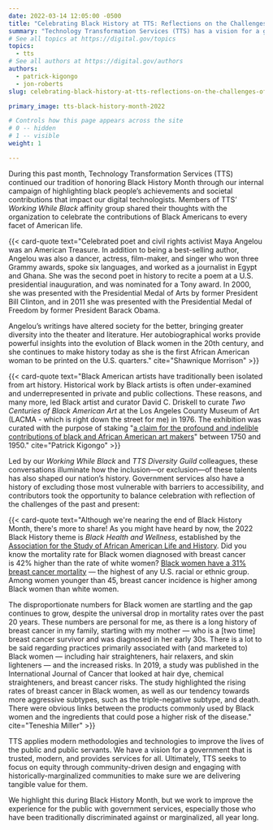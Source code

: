 ```yaml
---
date: 2022-03-14 12:05:00 -0500
title: "Celebrating Black History at TTS: Reflections on the Challenges of the Past and Present"
summary: "Technology Transformation Services (TTS) has a vision for a government that is trusted, modern, and provides services for all. During Black History Month, two of our affinity groups took the opportunity to balance celebration with reflection on the challenges of the past and present."
# See all topics at https://digital.gov/topics
topics:
  - tts
# See all authors at https://digital.gov/authors
authors:
  - patrick-kigongo
  - jon-roberts
slug: celebrating-black-history-at-tts-reflections-on-the-challenges-of-the-past-and-present

primary_image: tts-black-history-month-2022

# Controls how this page appears across the site
# 0 -- hidden
# 1 -- visible
weight: 1

---
```


During this past month, Technology Transformation Services (TTS) continued our tradition of honoring Black History Month through our internal campaign of highlighting black people’s achievements and societal contributions that impact our digital technologists. Members of TTS’ *Working While Black* affinity group shared their thoughts with the organization to celebrate the contributions of Black Americans to every facet of American life.

{{< card-quote text="Celebrated poet and civil rights activist Maya Angelou was an American Treasure. In addition to being a best-selling author, Angelou was also a dancer, actress, film-maker, and singer who won three Grammy awards, spoke six languages, and worked as a journalist in Egypt and Ghana. She was the second poet in history to recite a poem at a U.S. presidential inauguration, and was nominated for a Tony award. In 2000, she was presented with the Presidential Medal of Arts by former President Bill Clinton, and in 2011 she was presented with the Presidential Medal of Freedom by former President Barack Obama.</p>

Angelou’s writings have altered society for the better, bringing greater diversity into the theater and literature. Her autobiographical works provide powerful insights into the evolution of Black women in the 20th century, and she continues to make history today as she is the first African American woman to be printed on the U.S. quarters." cite="Shawnique Morrison" >}}

{{< card-quote text="Black American artists have traditionally been isolated from art history. Historical work by Black artists is often under-examined and underrepresented in private and public collections. These reasons, and many more, led Black artist and curator David C. Driskell to curate _Two Centuries of Black American Art_ at the Los Angeles County Museum of Art (LACMA - which is right down the street for me) in 1976. The exhibition was curated with the purpose of staking &#34;[a claim for the profound and indelible contributions of black and African American art makers](https://www.artnews.com/art-news/retrospective/david-c-driskell-shaped-black-art-pamela-newkirk-archives-1202683191/)&#34; between 1750 and 1950." cite="Patrick Kigongo" >}}

Led by our *Working While Black* and *TTS Diversity Guild* colleagues, these conversations illuminate how the inclusion—or exclusion—of these talents has also shaped our nation’s history. Government services also have a history of excluding those most vulnerable with barriers to accessibility, and contributors took the opportunity to balance celebration with reflection of the challenges of the past and present:

{{< card-quote text="Although we're nearing the end of Black History Month, there's more to share! As you might have heard by now, the 2022 Black History theme is _Black Health and Wellness_, established by the [Association for the Study of African American Life and History](https://asalh.org/black-history-themes/). Did you know the mortality rate for Black women diagnosed with breast cancer is 42% higher than the rate of white women? [Black women have a 31% breast cancer mortality](https://www.bcpp.org/resource/african-american-women-and-breast-cancer/) — the highest of any U.S. racial or ethnic group. Among women younger than 45, breast cancer incidence is higher among Black women than white women.

The disproportionate numbers for Black women are startling and the gap continues to grow, despite the universal drop in mortality rates over the past 20 years. These numbers are personal for me, as there is a long history of breast cancer in my family, starting with my mother — who is a [two time] breast cancer survivor and was diagnosed in her early 30s. There is a lot to be said regarding practices primarily associated with (and marketed to) Black women — including hair straighteners, hair relaxers, and skin lighteners — and the increased risks. In 2019, a study was published in the International Journal of Cancer that looked at hair dye, chemical straighteners, and breast cancer risks. The study highlighted the rising rates of breast cancer in Black women, as well as our tendency towards more aggressive subtypes, such as the triple-negative subtype, and death. There were obvious links between the products commonly used by Black women and the ingredients that could pose a higher risk of the disease." cite="Teneshia Miller" >}}

TTS applies modern methodologies and technologies to improve the lives of the public and public servants. We have a vision for a government that is trusted, modern, and provides services for all. Ultimately, TTS seeks to focus on equity through community-driven design and engaging with historically-marginalized communities to make sure we are delivering tangible value for them.

We highlight this during Black History Month, but we work to improve the experience for the public with government services, especially those who have been traditionally discriminated against or marginalized, all year long.
